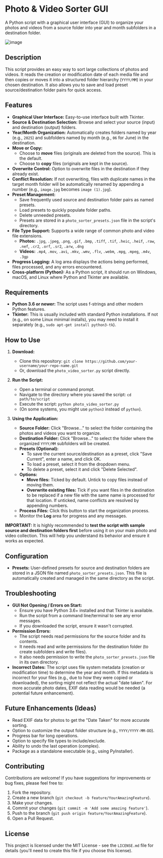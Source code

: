 # Photo & Video Sorter GUI

A Python script with a graphical user interface (GUI) to organize your photos and videos from a source folder into year and month subfolders in a destination folder.

![image](https://github.com/user-attachments/assets/cffbb06c-2340-486d-adfe-131a74fa8f80)


## Description

This script provides an easy way to sort large collections of photos and videos. It reads the creation or modification date of each media file and then copies or moves it into a structured folder hierarchy (`YYYY/MM`) in your chosen destination. It also allows you to save and load preset source/destination folder pairs for quick access.

## Features

* **Graphical User Interface:** Easy-to-use interface built with Tkinter.
* **Source & Destination Selection:** Browse and select your source (input) and destination (output) folders.
* **Year/Month Organization:** Automatically creates folders named by year (e.g., `2025`) and subfolders named by month (e.g., `06` for June) in the destination.
* **Move or Copy:**
    * Choose to **move** files (originals are deleted from the source). This is the default.
    * Choose to **copy** files (originals are kept in the source).
* **Overwrite Control:** Option to overwrite files in the destination if they already exist.
* **Conflict Resolution:** If not overwriting, files with duplicate names in the target month folder will be automatically renamed by appending a number (e.g., `image.jpg` becomes `image (1).jpg`).
* **Preset Management:**
    * Save frequently used source and destination folder pairs as named presets.
    * Load presets to quickly populate folder paths.
    * Delete unneeded presets.
    * Presets are stored in a `photo_sorter_presets.json` file in the script's directory.
* **File Type Support:** Supports a wide range of common photo and video file extensions.
    * **Photos:** `.jpg`, `.jpeg`, `.png`, `.gif`, `.bmp`, `.tiff`, `.tif`, `.heic`, `.heif`, `.raw`, `.nef`, `.cr2`, `.orf`, `.sr2`, `.arw`, `.dng`
    * **Videos:** `.mp4`, `.mov`, `.avi`, `.mkv`, `.wmv`, `.flv`, `.webm`, `.mpg`, `.mpeg`, `.m4v`, `.3gp`
* **Progress Logging:** A log area displays the actions being performed, files processed, and any errors encountered.
* **Cross-platform (Python):** As a Python script, it should run on Windows, macOS, and Linux where Python and Tkinter are available.

## Requirements

* **Python 3.6 or newer:** The script uses f-strings and other modern Python features.
* **Tkinter:** This is usually included with standard Python installations. If not (e.g., on some Linux minimal installs), you may need to install it separately (e.g., `sudo apt-get install python3-tk`).

## How to Use

1.  **Download:**
    * Clone this repository: `git clone https://github.com/your-username/your-repo-name.git`
    * Or, download the `photo_video_sorter.py` script directly.

2.  **Run the Script:**
    * Open a terminal or command prompt.
    * Navigate to the directory where you saved the script: `cd path/to/script`
    * Execute the script: `python photo_video_sorter.py`
    * (On some systems, you might use `python3` instead of `python`).

3.  **Using the Application:**
    * **Source Folder:** Click "Browse..." to select the folder containing the photos and videos you want to organize.
    * **Destination Folder:** Click "Browse..." to select the folder where the organized `YYYY/MM` subfolders will be created.
    * **Presets (Optional):**
        * To save the current source/destination as a preset, click "Save Current", enter a name, and click OK.
        * To load a preset, select it from the dropdown menu.
        * To delete a preset, select it and click "Delete Selected".
    * **Options:**
        * **Move files:** Ticked by default. Untick to copy files instead of moving them.
        * **Overwrite existing files:** Tick if you want files in the destination to be replaced if a new file with the same name is processed for that location. If unticked, name conflicts are resolved by appending numbers.
    * **Process Files:** Click this button to start the organization process.
    * Monitor the **Log** area for progress and any messages.

**IMPORTANT:** It is highly recommended to **test the script with sample source and destination folders first** before using it on your main photo and video collection. This will help you understand its behavior and ensure it works as expected.

## Configuration

* **Presets:** User-defined presets for source and destination folders are stored in a JSON file named `photo_sorter_presets.json`. This file is automatically created and managed in the same directory as the script.

## Troubleshooting

* **GUI Not Opening / Errors on Start:**
    * Ensure you have Python 3.6+ installed and that Tkinter is available.
    * Run the script from a command line/terminal to see any error messages.
    * If you downloaded the script, ensure it wasn't corrupted.
* **Permission Errors:**
    * The script needs read permissions for the source folder and its contents.
    * It needs read and write permissions for the destination folder (to create subfolders and write files).
    * It also needs permission to write the `photo_sorter_presets.json` file in its own directory.
* **Incorrect Dates:** The script uses file system metadata (creation or modification time) to determine the year and month. If this metadata is incorrect for your files (e.g., due to how they were copied or downloaded), the sorting might not reflect the actual "date taken". For more accurate photo dates, EXIF data reading would be needed (a potential future enhancement).

## Future Enhancements (Ideas)

* Read EXIF data for photos to get the "Date Taken" for more accurate sorting.
* Option to customize the output folder structure (e.g., `YYYY/YYYY-MM-DD`).
* Progress bar for long operations.
* Option to specify file types to include/exclude.
* Ability to undo the last operation (complex).
* Package as a standalone executable (e.g., using PyInstaller).

## Contributing

Contributions are welcome! If you have suggestions for improvements or bug fixes, please feel free to:
1.  Fork the repository.
2.  Create a new branch (`git checkout -b feature/YourAmazingFeature`).
3.  Make your changes.
4.  Commit your changes (`git commit -m 'Add some amazing feature'`).
5.  Push to the branch (`git push origin feature/YourAmazingFeature`).
6.  Open a Pull Request.

## License

This project is licensed under the MIT License - see the `LICENSE.md` file for details (you'll need to create this file if you choose this license).
